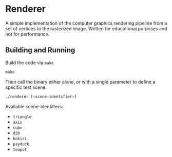 # Renderer

A simple implementation of the computer graphics rendering pipeline from a set of vertices to the rasterized image.
Written for educational purposes and not for performance.

## Building and Running

Build the code via `make`

```bash
make
```

Then call the binary either alone, or with a single parameter to define a specific test scene.

```bash
./renderer [<scene-identifier>]
```

Available scene-identifiers:
- `triangle`
- `axis`
- `cube`
- `d20`
- `kokiri`
- `psyduck`
- `teapot`
